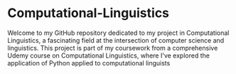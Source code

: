 # Computational-Linguistics
Welcome to my GitHub repository dedicated to my project in Computational Linguistics, a fascinating field at the intersection of computer science and linguistics. This project is part of my coursework from a comprehensive Udemy course on Computational Linguistics, where I've explored  the application of Python applied to computational linguists
